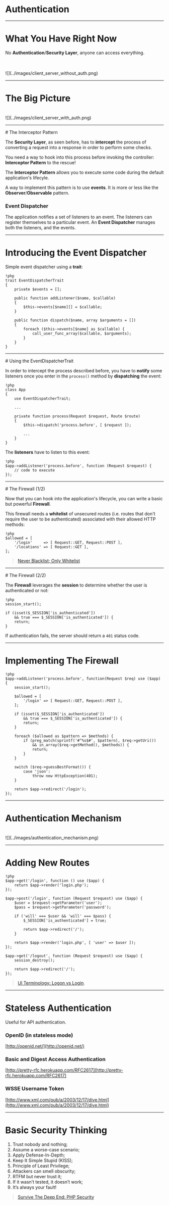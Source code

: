 # Authentication

---

# What You Have Right Now

No **Authentication**/**Security Layer**, anyone can access everything.

<br>
<br>
![](../images/client_server_without_auth.png)

---

# The Big Picture

<br>
![](../images/client_server_with_auth.png)

---

# The Interceptor Pattern

The **Security Layer**, as seen before, has to **intercept** the process of
converting a request into a response in order to perform some checks.

You need a way to hook into this process before invoking the controller:
**Interceptor Pattern** to the rescue!

The **Interceptor Pattern** allows you to execute some code during the default
application's lifecyle.

A way to implement this pattern is to use **events**. It is more or less like
the **Observer**/**Observable** pattern.

### Event Dispatcher

The application notifies a set of listeners to an event.
The listeners can register themselves to a particular event.
An **Event Dispatcher** manages both the listeners, and the events.

---

# Introducing the Event Dispatcher

Simple event dispatcher using a **trait**:

    !php
    trait EventDispatcherTrait
    {
        private $events = [];

        public function addListener($name, $callable)
        {
            $this->events[$name][] = $callable;
        }

        public function dispatch($name, array $arguments = [])
        {
            foreach ($this->events[$name] as $callable) {
                call_user_func_array($callable, $arguments);
            }
        }
    }

---

# Using the EventDispatcherTrait

In order to intercept the process described before, you have to **notify** some
listeners once you enter in the `process()` method by **dispatching** the event:

    !php
    class App
    {
        use EventDispatcherTrait;

        ...

        private function process(Request $request, Route $route)
        {
            $this->dispatch('process.before', [ $request ]);

            ...
        }
    }

The **listeners** have to listen to this event:

    !php
    $app->addListener('process.before', function (Request $request) {
        // code to execute
    });

---

# The Firewall (1/2)

Now that you can hook into the application's lifecycle, you can write a basic
but powerful **Firewall**.

This firewall needs a **whitelist** of unsecured routes (i.e. routes that
don't require the user to be authenticated) associated with their allowed HTTP
methods:

    !php
    $allowed = [
        '/login'     => [ Request::GET, Request::POST ],
        '/locations' => [ Request::GET ],
    ];

> [Never Blacklist; Only
Whitelist](http://phpsecurity.readthedocs.org/en/latest/Input-Validation.html#never-blacklist-only-whitelist)

---

# The Firewall (2/2)

The **Firewall** leverages the **session** to determine whether the user is
authenticated or not:

    !php
    session_start();

    if (isset($_SESSION['is_authenticated'])
        && true === $_SESSION['is_authenticated']) {
        return;
    }

If authentication fails, the server should return a `401` status code.

---

# Implementing The Firewall

    !php
    $app->addListener('process.before', function(Request $req) use ($app) {
        session_start();

        $allowed = [
            '/login' => [ Request::GET, Request::POST ],
        ];

        if (isset($_SESSION['is_authenticated'])
            && true === $_SESSION['is_authenticated']) {
            return;
        }

        foreach ($allowed as $pattern => $methods) {
            if (preg_match(sprintf('#^%s$#', $pattern), $req->getUri())
                && in_array($req->getMethod(), $methods)) {
                return;
            }
        }

        switch ($req->guessBestFormat()) {
            case 'json':
                throw new HttpException(401);
        }

        return $app->redirect('/login');
    });

---

# Authentication Mechanism

<br>
![](../images/authentication_mechanism.png)

---

# Adding New Routes

    !php
    $app->get('/login', function () use ($app) {
        return $app->render('login.php');
    });

    $app->post('/login', function (Request $request) use ($app) {
        $user = $request->getParameter('user');
        $pass = $request->getParameter('password');

        if ('will' === $user && 'will' === $pass) {
            $_SESSION['is_authenticated'] = true;

            return $app->redirect('/');
        }

        return $app->render('login.php', [ 'user' => $user ]);
    });

    $app->get('/logout', function (Request $request) use ($app) {
        session_destroy();

        return $app->redirect('/');
    });

> [UI Terminology: Logon vs
Login](http://stackoverflow.com/questions/406016/ui-terminology-logon-vs-login).

---

# Stateless Authentication

Useful for API authentication.

### OpenID (in stateless mode)

[http://openid.net/](http://openid.net/)

### Basic and Digest Access Authentication

[http://pretty-rfc.herokuapp.com/RFC2617](http://pretty-rfc.herokuapp.com/RFC2617)

### WSSE Username Token

[http://www.xml.com/pub/a/2003/12/17/dive.html](http://www.xml.com/pub/a/2003/12/17/dive.html)

---

# Basic Security Thinking

1. Trust nobody and nothing;
2. Assume a worse-case scenario;
3. Apply Defense-In-Depth;
4. Keep It Simple Stupid (KISS);
5. Principle of Least Privilege;
6. Attackers can smell obscurity;
7. RTFM but never trust it;
8. If it wasn’t tested, it doesn’t work;
9. It’s always your fault!

> [Survive The Deep End: PHP
Security](http://phpsecurity.readthedocs.org/en/latest/index.html)
